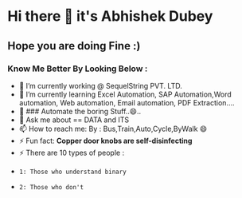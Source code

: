 # Hi there 👋 it's Abhishek Dubey 
## Hope you are doing Fine :)

### Know Me Better By Looking Below :

- 🔭 I’m currently working @ SequelString PVT. LTD.
- 🌱 I’m currently learning Excel Automation, SAP Automation,Word automation, Web automation, Email automation, PDF Extraction.... 
- 🤔 ### Automate the boring Stuff..😄..
- 💬 Ask me about == DATA and ITS <VALUE>
- 📫 How to reach me: By : Bus,Train,Auto,Cycle,ByWalk 😄
- ⚡ Fun fact: __Copper door knobs are self-disinfecting__
- ⚡ There are 10 types of people :
-     1: Those who understand binary
-     2: Those who don't 
